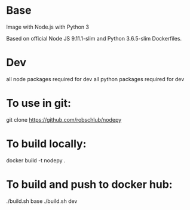 # Base

Image with Node.js with Python 3

Based on official Node JS 9.11.1-slim and Python 3.6.5-slim Dockerfiles.


# Dev

all node packages required for dev
all python packages required for dev


# To use in git:
git clone https://github.com/robschlub/nodepy


# To build locally:
docker build -t nodepy .


# To build and push to docker hub:
./build.sh base
./build.sh dev
